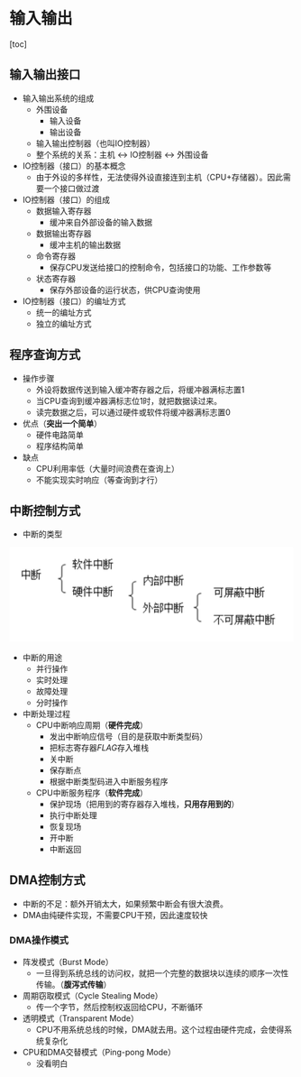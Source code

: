 <h1>输入输出</h1>

[toc]

## 输入输出接口
- 输入输出系统的组成
  - 外围设备
    - 输入设备
    - 输出设备
  - 输入输出控制器（也叫IO控制器）
  - 整个系统的关系：主机 $\leftrightarrow$ IO控制器 $\leftrightarrow$ 外围设备
- IO控制器（接口）的基本概念
  - 由于外设的多样性，无法使得外设直接连到主机（CPU+存储器）。因此需要一个接口做过渡
- IO控制器（接口）的组成
  - 数据输入寄存器
    - 缓冲来自外部设备的输入数据
  - 数据输出寄存器
    - 缓冲主机的输出数据
  - 命令寄存器
    - 保存CPU发送给接口的控制命令，包括接口的功能、工作参数等
  - 状态寄存器
    - 保存外部设备的运行状态，供CPU查询使用
- IO控制器（接口）的编址方式
  - 统一的编址方式
  - 独立的编址方式
## 程序查询方式
- 操作步骤
  - 外设将数据传送到输入缓冲寄存器之后，将缓冲器满标志置1
  - 当CPU查询到缓冲器满标志位1时，就把数据读过来。
  - 读完数据之后，可以通过硬件或软件将缓冲器满标志置0
- 优点（**突出一个简单**）
  - 硬件电路简单
  - 程序结构简单
- 缺点
  - CPU利用率低（大量时间浪费在查询上）
  - 不能实现实时响应（等查询到才行）
## 中断控制方式
- 中断的类型
<img src="./pic/中断分类.png">

- 中断的用途
  - 并行操作
  - 实时处理
  - 故障处理
  - 分时操作
- 中断处理过程
  - CPU中断响应周期（**硬件完成**）
    - 发出中断响应信号（目的是获取中断类型码）
    - 把标志寄存器$FLAG$存入堆栈
    - 关中断
    - 保存断点
    - 根据中断类型码进入中断服务程序
  - CPU中断服务程序（**软件完成**）
    - 保护现场（把用到的寄存器存入堆栈，**只用存用到的**）
    - 执行中断处理
    - 恢复现场
    - 开中断
    - 中断返回
## DMA控制方式
- 中断的不足：额外开销太大，如果频繁中断会有很大浪费。
- DMA由纯硬件实现，不需要CPU干预，因此速度较快
### DMA操作模式
- 阵发模式（Burst Mode）
  - 一旦得到系统总线的访问权，就把一个完整的数据块以连续的顺序一次性传输。（**腹泻式传输**）
- 周期窃取模式（Cycle Stealing Mode）
  - 传一个字节，然后控制权返回给CPU，不断循环
- 透明模式（Transparent Mode）
  - CPU不用系统总线的时候，DMA就去用。这个过程由硬件完成，会使得系统复杂化
- CPU和DMA交替模式（Ping-pong Mode）
  - 没看明白


